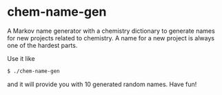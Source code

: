 # chem-name-gen

A Markov name generator with a chemistry dictionary to generate names for new projects related to chemistry. A name for a new project is always one of the hardest parts.

Use it like

```bash
$ ./chem-name-gen
```

and it will provide you with 10 generated random names. Have fun!

